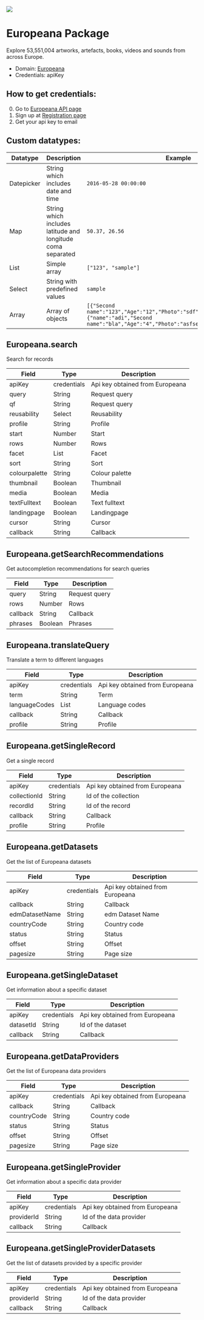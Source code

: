[![](https://scdn.rapidapi.com/RapidAPI_banner.png)](https://rapidapi.com/package/Europeana/functions?utm_source=RapidAPIGitHub_EuropeanaFunctions&utm_medium=button&utm_content=RapidAPI_GitHub)

# Europeana Package
Explore 53,551,004 artworks, artefacts, books, videos and sounds from across Europe.
* Domain: [Europeana](http://europeana.com)
* Credentials: apiKey

## How to get credentials: 
0. Go to [Europeana API page](http://labs.europeana.eu/api)
1. Sign up at [Registration page](http://labs.europeana.eu/api/registration)
2. Get your api key to email


## Custom datatypes: 
 |Datatype|Description|Example
 |--------|-----------|----------
 |Datepicker|String which includes date and time|```2016-05-28 00:00:00```
 |Map|String which includes latitude and longitude coma separated|```50.37, 26.56```
 |List|Simple array|```["123", "sample"]``` 
 |Select|String with predefined values|```sample```
 |Array|Array of objects|```[{"Second name":"123","Age":"12","Photo":"sdf","Draft":"sdfsdf"},{"name":"adi","Second name":"bla","Age":"4","Photo":"asfserwe","Draft":"sdfsdf"}] ```
 

## Europeana.search
Search for records

| Field        | Type       | Description
|--------------|------------|----------
| apiKey       | credentials| Api key obtained from Europeana
| query        | String     | Request query
| qf           | String       | Request query
| reusability  | Select       | Reusability
| profile      | String     | Profile
| start        | Number     | Start
| rows         | Number     | Rows
| facet        | List       | Facet
| sort         | String     | Sort
| colourpalette| String       | Colour palette
| thumbnail    | Boolean    | Thumbnail
| media        | Boolean    | Media
| textFulltext | Boolean    | Text fulltext
| landingpage  | Boolean    | Landingpage
| cursor       | String     | Cursor
| callback     | String     | Callback

## Europeana.getSearchRecommendations
Get autocompletion recommendations for search queries

| Field   | Type   | Description
|---------|--------|----------
| query   | String | Request query
| rows    | Number | Rows
| callback| String | Callback
| phrases | Boolean| Phrases

## Europeana.translateQuery
Translate a term to different languages

| Field        | Type       | Description
|--------------|------------|----------
| apiKey       | credentials| Api key obtained from Europeana
| term         | String     | Term
| languageCodes| List       | Language codes
| callback     | String     | Callback
| profile      | String     | Profile

## Europeana.getSingleRecord
Get a single record

| Field       | Type       | Description
|-------------|------------|----------
| apiKey      | credentials| Api key obtained from Europeana
| collectionId| String     | Id of the collection
| recordId    | String     | Id of the record
| callback    | String     | Callback
| profile     | String     | Profile

## Europeana.getDatasets
Get the list of Europeana datasets

| Field         | Type       | Description
|---------------|------------|----------
| apiKey        | credentials| Api key obtained from Europeana
| callback      | String     | Callback
| edmDatasetName| String     | edm Dataset Name
| countryCode   | String     | Country code
| status        | String     | Status
| offset        | String     | Offset
| pagesize      | String     | Page size

## Europeana.getSingleDataset
Get information about a specific dataset

| Field    | Type       | Description
|----------|------------|----------
| apiKey   | credentials| Api key obtained from Europeana
| datasetId| String     | Id of the dataset
| callback | String     | Callback

## Europeana.getDataProviders
Get the list of Europeana data providers

| Field      | Type       | Description
|------------|------------|----------
| apiKey     | credentials| Api key obtained from Europeana
| callback   | String     | Callback
| countryCode| String     | Country code
| status     | String     | Status
| offset     | String     | Offset
| pagesize   | String     | Page size

## Europeana.getSingleProvider
Get information about a specific data provider

| Field     | Type       | Description
|-----------|------------|----------
| apiKey    | credentials| Api key obtained from Europeana
| providerId| String     | Id of the data provider
| callback  | String     | Callback

## Europeana.getSingleProviderDatasets
Get the list of datasets provided by a specific provider

| Field     | Type       | Description
|-----------|------------|----------
| apiKey    | credentials| Api key obtained from Europeana
| providerId| String     | Id of the data provider
| callback  | String     | Callback


